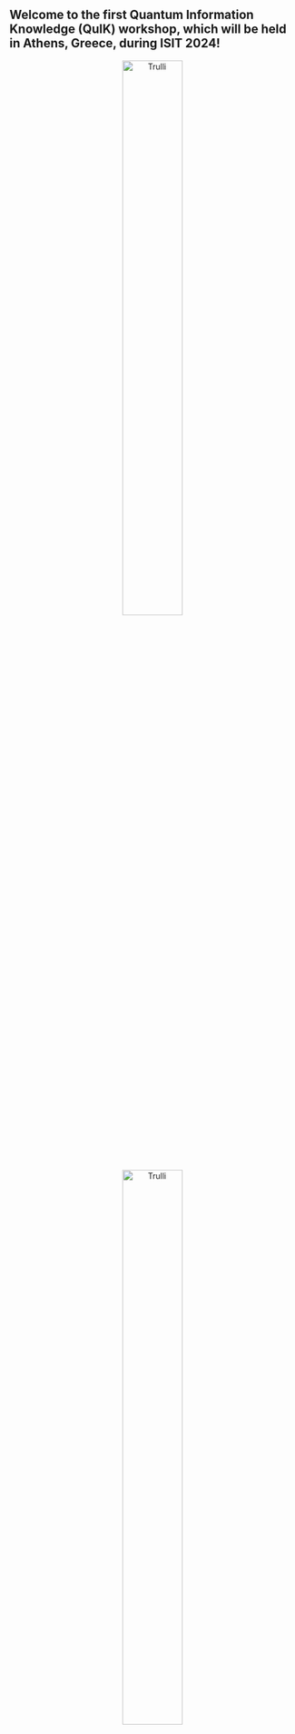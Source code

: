

## Welcome to the first Quantum Information Knowledge (QuIK) workshop, which will be held in Athens, Greece, during ISIT 2024!

<figure>
  <div style="text-align: center;">
    <img src="assets/images/QuIK_Logo.ico" alt="Trulli" style="width:50%">
	<img src="assets/images/CQN_Logo.png" alt="Trulli" style="width:50%">
  </div>
</figure>       


<h3> 
The Quantum Information Knowledge (QuIK) workshop will be held as part of the <a href="https://2024.ieee-isit.org">IEEE International Symposium on Information Theory (ISIT) 2024</a>, the flagship conference of the <a href="https://www.itsoc.org/">IEEE Information Theory Society</a>. The long-term vision for this workshop is to establish a platform at ISIT for active discussions on problems in quantum information. The goal of this first edition of the workshop is to provide foundational knowledge in quantum error correction (QEC) for fault-tolerant quantum computing (FTQC), complement that with exciting talks by invited speakers working in this area, foster discussions on key open problems, both foundational and practical ones, and discuss some of the latest results in the field. 
</h3>

## Mailing List:
<h3>
We have created a mailing list for this workshop to send updates. To join the mailing list, <a href="mailto:list@list.arizona.edu?subject=subscribe%20isit-quik24%20firstname%20lastname&body=%20">click here</a> to auto-compose the e-mail, but replace "firstname" and "lastname" in the subject line to your first name and last name respectively (leave the message body blank). In case the link doesn't work, please send an e-mail to <a href="mailto:list@list.arizona.edu">list@list.arizona.edu</a> with an empty message body and the subject 'subscribe isit-quik24 firstname lastname' (ignore the quotes and replace placeholders with your first and last names). If you do not receive a welcome message from the list within 30 minutes, please contact us (see bottom of this page).
</h3>

## Tentative Schedule:
<h3> 
The workshop starts with a tutorial introducing fundamental concepts in QEC and FTQC, targeted at an audience with background in classical coding theory. No prior familiarity with quantum mechanics or quantum computing is assumed. The tutorial will be followed by invited talks by various well-known researchers who are pushing the boundaries of QEC and FTQC. The workshop will end with a panel discussion involving the invited speakers and a poster session based on novel research work and key open problems in FTQC.  
</h3>

<style>
table {
  border-collapse: collapse;
  width: 100%;
  margin-left: auto;
  margin-right: auto;
}

th, td {
  text-align: center;
  padding: 15px;
}

tr:nth-child(odd) {
  background-color: #000000;
}
</style>

<table style="width:80%">
  <tr style="background-color: #F28C28">
    <th>Time</th>
    <th>Event</th>
  </tr>
  <tr>
    <td> 09:00 - 10:00</td>
    <td>Tutorial on Quantum Error Correction and Fault-Tolerance</td>
  </tr>
  <tr>
    <td>10:00 - 10:50</td>
    <td>Keynote Talk: <font color="#F28C28">Liang Jiang</font></td>
  </tr>
  <tr style="background-color: #F28C28">
    <td>10:50 - 11:00</td>
    <td>Break</td>
  </tr>
  <tr>
    <td>11:00 - 11:25</td>
    <td>Invited Talk 1: <font color="#F28C28">Valentin Savin</font></td>
  </tr>
  <tr>
    <td>11:25 - 11:50</td>
    <td>Invited Talk 2: <font color="#F28C28">Nithin Raveendran</font></td>
  </tr>
  <tr>
    <td>11:50 - 12:15</td>
    <td>Invited Talk 3: <font color="#F28C28">Priya J. Nadkarni</font></td>
  </tr>
  <tr style="background-color: #F28C28">
    <td>12:15 - 13:15</td>
    <td>Lunch Break</td>
  </tr>
  <tr>
    <td>13:15 - 13:40</td>
    <td>Invited Talk 4: <font color="#F28C28">Anirudh Krishna</font></td>
  </tr>
  <tr>
    <td>13:40 - 14:05</td>
    <td>Invited Talk 5: <font color="#F28C28">Armanda O. Quintavalle</font></td>
  </tr>
  <tr style="background-color: #F28C28">
    <td>14:05 - 14:10</td>
    <td>Break</td>
  </tr>
  <tr>
    <td>14:10 - 14:35</td>
    <td>Invited Talk 6: <font color="#F28C28">Gretchen Matthews</font></td>
  </tr>
  <tr>
    <td>14:35 - 15:00</td>
    <td>Invited Talk 7: <font color="#F28C28">Shayan Srinivasa Garani</font></td>
  </tr>
  <tr style="background-color: #F28C28">
    <td>15:00 - 15:15</td>
    <td>Snack Break</td>
  </tr>
    <tr>
    <td>15:15 - 16:00</td>
    <td>Panel Discussion</td>
  </tr>
  <tr>
    <td>16:00 - 17:00</td>
    <td>Poster Session</td>
  </tr>
</table>

## Topics of the Workshop:
<h3>
The tutorial, presentations, and discussions in this workshop would cover a broad range of research topics in FTQC, including but not limited to the following: <br>
<br>
  <ul>
	<li>Quantum error correction codes for quantum computing</li>
	<li>Qubit/qudit decoding techniques and their implementation</li>
	<li>FTQC approaches, e.g., Measurement Based Quantum Computing (MBQC), Foliated codes, Floquet codes</li>
	<li>FT logical gates and logical operator measurements</li>
	<li>FTQC architectures</li>
	<li>Bosonic codes and their decoding techniques</li>
	<li>Fault-tolerance for specific algorithms, including overhead estimates, scaling laws of logical error rates, etc.</li>
  </ul>
</h3>
<!-- end of the list -->

## Workshop date and venue:
<h3> 
Full-day workshop (in-person) on July 7, 2024 (Sunday) in room <font color="#F28C28"><a href="https://cmsworkshops.com/ISIT2024/technical_program.php"> Ypsilon I-II-III </a></font> of Athenaeum Intercontinental Athens
</h3>

## Invited Speakers List:
<h3> 
Invited talks by fault-tolerant quantum computing experts from different backgrounds such as physics, mathematics, electrical engineering, computer science, etc., are planned to cater different perspectives of this interdisciplinary field to the audience. The finalized invited speakers and talk details are below: <br>
<br>
  <ul>
	<li><font color="#F28C28">Liang Jiang, University of Chicago, Chicago, USA (Keynote)</font></li>
	
	<h4>
	<font color="#F28C28">Title:</font> Co-Designed Quantum Error Correction <br>
	<br>
	
	<font color="#F28C28">Abstract:</font> To effectively address practical imperfections while harnessing the power of quantum information processing, our goal is to design quantum error correction schemes that can not only suppress dominant errors specific to particular hardware but also meet the requirements of various applications. I will discuss the process of designing quantum error-correcting codes that can optimally suppress practically relevant errors, with examples of custom-designed quantum error correction schemes that can efficiently correct practically relevant errors in AMO and solid-state platforms. I will also explore quantum error-correcting codes designed for various applications in quantum computing, communication, and sensing. <br>
	<br>
	
	<font color="#F28C28">Bio:</font> Liang Jiang is a professor in the Pritzker School of Molecular Engineering at the University of Chicago. Jiang received his BS from Caltech in 2004 and PhD from Harvard University in 2009. He was a faculty member at Yale University during 2012-2019. His research focuses on using quantum control and error correction to build large scalable quantum systems. Jiang is a Fellow of the American Physical Society and also a recipient of the Sloan Research Fellowship, the David and Lucile Packard Foundation Fellowship, and the APS Landauer-Bennett Award.
	</h4>
	
	
	
	
    <li><font color="#F28C28">Valentin Savin, Université Grenoble Alpes, CEA-Léti, Grenoble, France</font></li>
	
	<h4>
	<font color="#F28C28">Title:</font> On the Decoding Radius of Message Passing Decoders for the Toric Code <br>
	<br>
	
	<font color="#F28C28">Abstract:</font> Kitaev’s toric code is one of the most prominent models for fault-tolerant quantum computation, currently regarded as the leading solution for connectivity constrained quantum technologies. Significant effort has been recently devoted to improving the error correction performance of the toric code under message-passing decoding, a class of low-complexity, iterative decoding algorithms that play a central role in both theory and practice of classical low-density parity-check codes. Here, we provide a theoretical analysis of the toric code under min-sum (MS) decoding, a message-passing decoding algorithm known to solve the maximum-likelihood decoding problem in a localized manner, for codes defined by acyclic graphs. Our analysis reveals an intrinsic limitation of the toric code, which confines the propagation of local information during the message-passing process. We show that if the unsatisfied checks of an error syndrome are at distance at least five from each other, then the MS decoding is locally blind: at no iteration, the qubits in the direct neighbor of an unsatisfied check are aware of other unsatisfied checks.  Moreover, we show that degeneracy is not the only cause of decoding failures for errors of weight at least four, that is, the MS non-degenerate decoding radius is equal to 3, for any toric code of  distance at least 7. Finally, complementing our theoretical analysis, we present a pre-processing method of practical relevance. The proposed method, referred to as stabilizer-blowup, has linear complexity and allows correcting all (degenerate) errors of weight up to 3, thus providing quadratic improvement in the logical error rate performance, as compared to MS only. <br>
	<br>
	Joint work with Julien Du Crest (UGA, LIG) and Mehdi Mhalla (UGA, CNRS, LIG) <br>
	<br>
	
	<font color="#F28C28">Bio:</font> Valentin Savin is a Senior Researcher at CEA-LETI, Grenoble, France. He received the PhD degree in mathematics from Joseph Fourier University, Grenoble, in 2001. From 2002 to 2004, he was a Post-Doctoral Researcher with the Institute of Mathematics of the Romanian Academy. Since 2005, he has been with CEA-LETI, first as a two-year Post-Doctoral Researcher, and then as a Permanent Researcher. His main research interests are in the area of classical and quantum error correction, for reliable communication and fault-tolerant information storage and processing. Over the last years, he has been actively involved in the definition, implementation, and coordination of several French and European collaborative research projects on the analysis and design of iterative decoders running on faulty hardware, the design of fault-tolerant circuits from unreliable components, and advanced error correction techniques for quantum information processing. He has authored more than 100 publications and peer-reviewed international journals and conference proceedings.
	</h4>
	
	
	
	
	<li><font color="#F28C28">Nithin Raveendran, University of Arizona, Tucson, USA</font></li>
	
	<h4>
	<font color="#F28C28">Title:</font> Trapping Sets of QLDPC Codes Under Iterative Decoding <br>
	<br>
	
	<font color="#F28C28">Abstract:</font> Recent developments in quantum hardware technologies have enabled strategic implementation of good quantum low-density parity-check (QLDPC) codes. Unlike classical LDPC codes, the decoding performance of such QLDPC codes under iterative decoding is extremely poor. Using careful analysis of these decoding failures, one can identify the presence of trapping sets – small subgraphs that cause iterative decoding to not converge and result in the decoder error. It is imperative that to improve decoding performance significantly at low-latency constraints, one should enumerate, analyze, and annihilate these trapping sets. From this talk, one will understand what these quantum trapping sets are, where and why iterative decoders such as belief propagation fail for QLDPC codes, as well as how to make them better without using highly complex post-processing steps such as the ordered statistics decoder as the remedy. <br>
	<br>
	
	<font color="#F28C28">Bio:</font> Nithin Raveendran is an Assistant Research Professor at the Electrical and Computer Engineering department at the University of Arizona. His current area of research is broadly on quantum computation and communication, with a focus on quantum error correction on developing improved quantum error correction codes and best-performing iterative decoders. He earned his Ph.D. degree on the topic of trapping sets of classical and quantum low-density parity-check codes at the University of Arizona. Prior to his Ph.D., he earned his master's degree at the Department of Electronic Systems Engineering (DESE), Indian Institute of Science (IISc), Bangalore, and his undergraduate degree in Electrical and Electronics Engineering at BITS Pilani. His recent journal and conference publications can be accessed on <a href="https://scholar.google.com/citations?hl=en&user=FBrIdeAAAAAJ">Google Scholar</a>.
	</h4>
	
	
	
	
	<li><font color="#F28C28">Priya J. Nadkarni, Xanadu Quantum Technologies, Toronto, Canada</font></li>
	
	<h4>
	<font color="#F28C28">Title:</font> Photonic fault-tolerant quantum computing based on concatenated GKP-quantum LDPC codes <br>
	<br>
	
	<font color="#F28C28">Abstract:</font> In this talk, I will present Xanadu's scalable photonic fault-tolerant quantum computing architecture that uses the bosonic Gottesman-Kitaev-Preskill (GKP) code concatenated with a quantum low-density parity check (LDPC) code, that can be realized using static linear optical elements. I will discuss the quantum optical circuits designed to build the quantum computer and the mathematical equivalence between these quantum optical circuits and the qubit-level computational resource state. Finally, I will link the problems relevant to the embedded quantum error correction codes to well-studied techniques in classical error correction. <br>
	<br>
	
	<font color="#F28C28">Bio:</font> Priya J. Nadkarni received her B.E. in electronics and communication engineering from the BMS College of Engineering, Bengaluru. She completed her M.Sc. and Ph.D. in Engineering at the Indian Institute of Science (IISc), Bengaluru, with a focus on entanglement-assisted additive qudit stabilizer codes and quantum distributed storage networks. She is currently a senior quantum architecture scientist at Xanadu designing various quantum error correction techniques for fault-tolerant photonic quantum computers based on bosonic qubits. Her research interests include quantum error correction codes, fault-tolerant quantum computation, quantum circuit architectures, quantum algorithms, and quantum communication. Her research work has been presented at various top-tier conferences and has been published in various top-tier journals. She has been a part of many executive committees at IEEE-IISc and is a HKN member.
	</h4>
	
	
	
	
	<li><font color="#F28C28">Anirudh Krishna, IBM Quantum, Yorktown Heights, USA</font></li>
	
	<h4>
	<font color="#F28C28">Title:</font> Tradeoffs between connectivity and codes <br>
	<br>
	
	<font color="#F28C28">Abstract:</font> For quantum error-correcting codes to be realizable, it is important that the qubits subject to the code constraints exhibit some form of limited connectivity. The works of Bravyi & Terhal (BT) and Bravyi, Poulin & Terhal (BPT) established that geometric locality constrains code properties -- for instance \( [[ n,k,d ]] \) quantum codes defined by local checks on the \(D\)-dimensional lattice must obey \( \frac{kd^2}{D−1} \leq O(n) \). Baspin and Krishna studied the more general question of how the connectivity graph associated with a quantum code constrains the code parameters. These trade-offs apply to a richer class of codes compared to the BPT and BT bounds, which only capture geometrically-local codes. We extend and improve this work, establishing a tighter dimension-distance trade-off as a function of the size of separators in the connectivity graph. We also obtain a distance bound that covers all stabilizer codes with a particular separation profile, rather than only LDPC codes. <br>
	<br>

	 This talk is based on the following papers:  <a href="https://arxiv.org/abs/2106.00765">https://arxiv.org/abs/2106.00765</a> , <a href="https://arxiv.org/abs/2109.10982">https://arxiv.org/abs/2109.10982</a> , <a href="https://arxiv.org/abs/2307.03283">https://arxiv.org/abs/2307.03283</a> . <br>
	<br>
	
	<font color="#F28C28">Bio:</font> Anirudh Krishna received his Ph.D.in physics  from the Université de Sherbrooke in 2020. He was a Bloch Postdoctoral Fellow at Stanford between 2020 and 2023. He is currently a Staff Research Scientist at IBM Quantum, Yorktown Heights. His research focuses on fault-tolerant quantum computation. He is primarily interested in the construction of efficient and scalable methods to perform quantum error correction.
	</h4>
	
	
	
	
	<li><font color="#F28C28">Armanda O. Quintavalle, Freie Universität Berlin, Germany</font></li>
	
	<h4>
	<font color="#F28C28">Title:</font> (Some) Logical operations on (some) LDPC codes <br>
	<br>
	
	<font color="#F28C28">Abstract:</font> Error correction codes would be of no use without a method for dynamically manipulating the information they store. While the literature offers several techniques for performing gates on codes with just one logical qubit, there are far fewer solutions available for codes that encode multiple logical qubits. In this paper, we introduce an approach to implement logical encoded gates within hypergraph product codes, even for codes with multiple logical qubits. Our method extends the concept of transversal gates and relies on partitioning the physical qubits within the code in alignment with its logical structure. After demonstrating the fault tolerance of our method, we showcase its application in realizing certain Clifford gates for hypergraph product codes that adhere to specific symmetry constraints. <br>
	<br>
	
	<font color="#F28C28">Bio:</font> Armanda Quintavalle received her PhD degree in quantum information theory from The University of Sheffield in 2022. She is currently a postdoctoral researcher at Freie Universität Berlin, where she works as the quantum error correction lead in AG Eisert's group.
	</h4>
	
	
	
	
	<li><font color="#F28C28">Gretchen Matthews, Virginia Tech, Blacksburg, USA</font></li>
	
	<h4>
	<font color="#F28C28">Title:</font> A characterization of binary CSS-T codes for quantum fault tolerance <br>
	<br>
	
	<font color="#F28C28">Abstract:</font> CSS-T codes were recently introduced as quantum error-correcting codes that respect a transversal gate. In this talk, we provide an algebraic characterization for those pairs of binary linear codes that give rise to CSS-T codes and determine the maximal and minimal elements of the poset of CSS-T pairs. We apply these results to find cyclic and extended cyclic codes to obtain quantum codes with better parameters than those in the literature. <br>
	<br>

	 This is joint work with Eduardo Camps-Moreno, Hiram H. Lopez, Diego Ruano, Rodrigo San-Jose, And Ivan Soprunov. <br>
	<br>
	
	<font color="#F28C28">Bio:</font> Gretchen Matthews is a Professor in the Department of Mathematics at Virginia Tech where she also serves as Director of a regional component of the Commonwealth Cyber Initiative (CCI) and leads the Applied Algebra Research Group. Matthews earned her B.S. from Oklahoma State University in 1995 and her Ph.D. in mathematics from Louisiana State University in 1999. In addition to her NSF-supported research program in applications of algebraic geometry and combinatorics to coding theory, she enjoys fostering inclusive research environments.
	</h4>
	
	
	
	
    <li><font color="#F28C28">Shayan Srinivasa Garani, Indian Institute of Science, Bangalore, India</font></li>
	
	<h4>
	<font color="#F28C28">Title:</font> Near-threshold Qudit Stabilizer Codes for Magic State Distillation <br>
	<br>
	
	<font color="#F28C28">Abstract:</font> Magic state distillation is a protocol to purify noisy quantum states using quantum stabilizer codes. In this talk, I will discuss the conditions for identifying such magic states and show how the magic state distillation process converges in the quantum entropic sense. Analytical results will be presented to show the scaling of the noise threshold as a function of the minimum distance and the number of physical qubits of the underlying quantum stabilizer code. Examples of magic state distillation using near-threshold quantum stabilizer codes along with their encoding circuits will be discussed. <br>
	<br>

	This is a joint work with Abhi Kumar Sharma. <br>
	<br>
	
	<font color="#F28C28">Bio:</font> <a href="https://labs.dese.iisc.ac.in/pnsil/">Shayan Srinivasa Garani</a> is a Faculty Member at IISc. Prior to joining IISc, he was leading various research activities, managing and directing research and external university research programs within Western Digital. He was the Chairman for signal processing for the IDEMA-ASTC and a co-chair for the overall technological committee, as well as past Chair for IEEE Data Storage Technical Committee. He holds more than 16 patents in data storage and was the key architect towards development of disruptive channels engineering solutions for HDDs and SSDs that went into products. His current research interests include the broad areas of physical data storage, quantum information processing, AI and music. Outside academics, he is Carnatic classical vocalist. 
	</h4>
	
	
	
	
  </ul>
</h3> 

## Call for Papers:
<h3> 
We invite interested authors to submit their previously unpublished work in the area of QEC/FTQC, including but not limited to the topics listed above. The paper should be tailored to an audience comprising engineers, mathematicians, and other researchers who are experts in classical coding and information theory. The accessibility of the paper to classical coding and information theorists would be a key criterion for acceptance of the paper. However, the results must necessarily address important questions in QEC/FTQC. <font color="#F28C28"> Take a quantum leap by submitting your paper on March 3rd, 2024 (11:59 PM anywhere in the world)! </font>
</h3>

<h4 style="color:#F28C28"> Paper Submission Details: </h4>
<h4> 
Submit your papers via <a href="https://openreview.net/group?id=IEEE.org/ISIT/2024/Workshop/QuIK">OpenReview</a>. In the field called <font color="#F28C28">"TL;DR"</font>, specify if it is a paper or poster submission. All papers must be formatted as per the requirements of a standard ISIT paper. Note the OpenReview moderation policy: <br>
<br>
  <ul>
    <li>New profiles created <font color="#F28C28">without an institutional email</font> will go through a moderation process that can take <font color="#F28C28">up to two weeks</font> </li>
	<li>New profiles created <font color="#F28C28">with an institutional email</font> will be activated <font color="#F28C28">automatically</font> </li>
  </ul>
  
Please click <a href="https://2024.ieee-isit.org/information-authors-0">here</a> for the website containing the information for authors such as paper format, template and example. Each paper will go through a rigorous review process. An author of an accepted paper must register and present a poster based on the paper at the workshop. The requirements of the poster will be communicated with the acceptance notification for the paper. Only the accepted papers that are presented as posters will be published on IEEE Xplore. Please note that these papers are not eligible for the Jack Keil Wolf ISIT Student Paper Award. 
</h4>

## Call for Posters:
<h3> 
We invite the submission of posters primarily concerning major challenges or open problems broadly in QEC for FTQC, including but not limited to the topics listed above for the workshop. The main goal of the poster session at this QuIK workshop is to foster stimulating discussions on this topic in the hope of achieving new collaborations between the attendees. Given this goal, the posters must be designed to interface well with classical information and coding theorists who are interested in learning about these challenges. We highly recommend submitting posters that clearly describe a challenge that can be quickly communicated in a short conversation with an attendee. It is better to refrain from discussing problems that are too deep, technically or otherwise, to understand in a short span of time. The review process for the posters will make this a key criterion for acceptance.<br>
<br>
Each poster will go through a rigorous review process. An author of an accepted poster must register and present it at the workshop. The accepted posters will not be published on IEEE Xplore. But we encourage the presenters to provide us with the digital versions of their posters so that they can be shared with the workshop attendees for later viewing.
</h3>

<h4 style="color:#F28C28"> Poster Submission Details: </h4>
<h4> 
Submit your posters via <a href="https://openreview.net/group?id=IEEE.org/ISIT/2024/Workshop/QuIK">OpenReview</a>. In the field called <font color="#F28C28">"TL;DR"</font>, specify if it is a paper or poster submission. Note the OpenReview moderation policy: <br>
<br>
  <ul>
    <li>New profiles created <font color="#F28C28">without an institutional email</font> will go through a moderation process that can take <font color="#F28C28">up to two weeks</font> </li>
	<li>New profiles created <font color="#F28C28">with an institutional email</font> will be activated <font color="#F28C28">automatically</font> </li>
  </ul>
  
To make your submission for a poster on an open problem, please write a 3-page extended abstract describing the challenge and the tentative contents of the poster. The font size must be at least 11 with reasonable margins. The page limit excludes references. This must not be a summary of a paper but an insightful description of a key problem in QEC for FTQC that is accessible to a classical information/coding theorist. The submission can be based on published work, but the poster must discuss an unsolved challenge related to that work and not just present the results of that work. In the abstract, also provide a rough sketch of how you intend to communicate the challenge in the poster format.
</h4> 

## Important Dates:
<h3>
Paper submission deadline: <font color="#F28C28"> <s>3rd March 2024</s> </font> <s>(11:59 PM anywhere in the world)</s> <br>
<br>
Poster submission deadline: <font color="#F28C28"> <s>17th March 2024</s> </font> <s>(11:59 PM anywhere in the world)</s> <br>
<br>
Acceptance notification: <font color="#F28C28"> <s>26th April 2024</s> </font> <s>(11:59 PM anywhere in the world)</s> <br>
<br>
Final manuscript submission: <font color="#F28C28"> <s>13th May 2024</s> </font> <s>(11:59 PM anywhere in the world)</s> <br>
<br>
Early registration deadline: <font color="#F28C28"> <s>13th May 2024</s> </font> <s>(11:59 PM anywhere in the world)</s> <br>
<br>
Online registration deadline: <font color="#F28C28"> <s>30th June 2024</s> </font> <s>(11:59 PM anywhere in the world)</s> <br>
<br>
After this date, you will need to register at the on-site registration desks at the convention venue starting July 6.
</h3> 

## Registration Details: 
<h3>
Please refer to the <a href="https://2024.ieee-isit.org/registration-0">ISIT 2024 website</a> for workshop registration. Some funds will be available to provide partial financial support to QEC/FTQC researchers who do not normally attend ISIT. We are excited about enabling fruitful interactions between the QEC/FTQC community and classical information/coding theorists!
</h3> 

## We look forward to seeing you at the workshop!

## QuIK'24 Program Chairs:
<h3>
Priya J. Nadkarni, Xanadu Quantum Technologies <br>
Narayanan Rengaswamy, University of Arizona <br>
Bane Vasić, University of Arizona
</h3>

<!--
## Frequently Asked Questions (FAQs):
<h3>
To be updated <br>
<br>
-->
<h3>
Questions? <a href="mailto:narayananr@arizona.edu?cc=priya@xanadu.ai; vasic@ece.arizona.edu&subject=QuIK%202024">E-mail Narayanan Rengaswamy with Cc to Priya Nadkarni and Bane Vasić</a>
</h3> 

<h4 style="text-align:center"> Webpage last updated: July 3, 2024 </h4>
